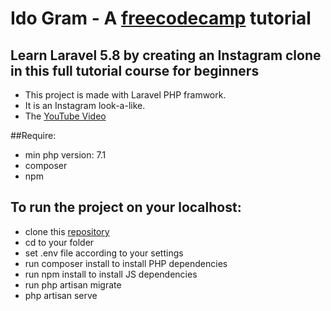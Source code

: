 # Ido Gram - A [freecodecamp](https://www.freecodecamp.org/) tutorial 
## Learn Laravel 5.8 by creating an Instagram clone in this full tutorial course for beginners
- This project is made with Laravel PHP framwork.
- It is an Instagram look-a-like.
- The [YouTube Video](https://www.youtube.com/watch?v=ImtZ5yENzgE)

##Require:
* min php version: 7.1
* composer
* npm

## To run the project on your localhost:

* clone this [repository](https://github.com/barbareshet/IdoGram)
* cd to your folder
* set .env file according to your settings
* run composer install to install PHP dependencies
* run npm install to install JS dependencies
* run php artisan migrate
* php artisan serve

